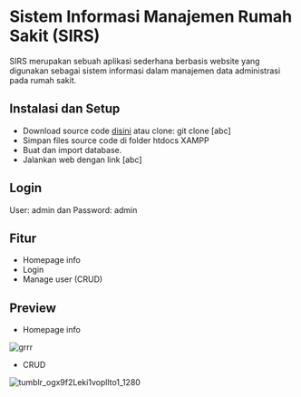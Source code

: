 # Sistem Informasi Manajemen Rumah Sakit (SIRS)
SIRS merupakan sebuah aplikasi sederhana berbasis website yang digunakan sebagai sistem informasi dalam manajemen data administrasi pada rumah sakit.
## Instalasi dan Setup
- Download source code [disini](https://pages.github.com) atau clone: git clone [abc]
- Simpan files source code di folder htdocs XAMPP
- Buat dan import database.
- Jalankan web dengan link [abc]

## Login
User: admin dan Password: admin

## Fitur
- Homepage info
- Login
- Manage user (CRUD)

## Preview
- Homepage info

![grrr](https://user-images.githubusercontent.com/62743216/198044856-c800c268-83f3-4761-972f-a455cc22c132.jpg)
- CRUD

![tumblr_ogx9f2Leki1vopllto1_1280](https://user-images.githubusercontent.com/62743216/198045134-93177cbe-d467-4924-8cd4-0be8d19ad993.png)
